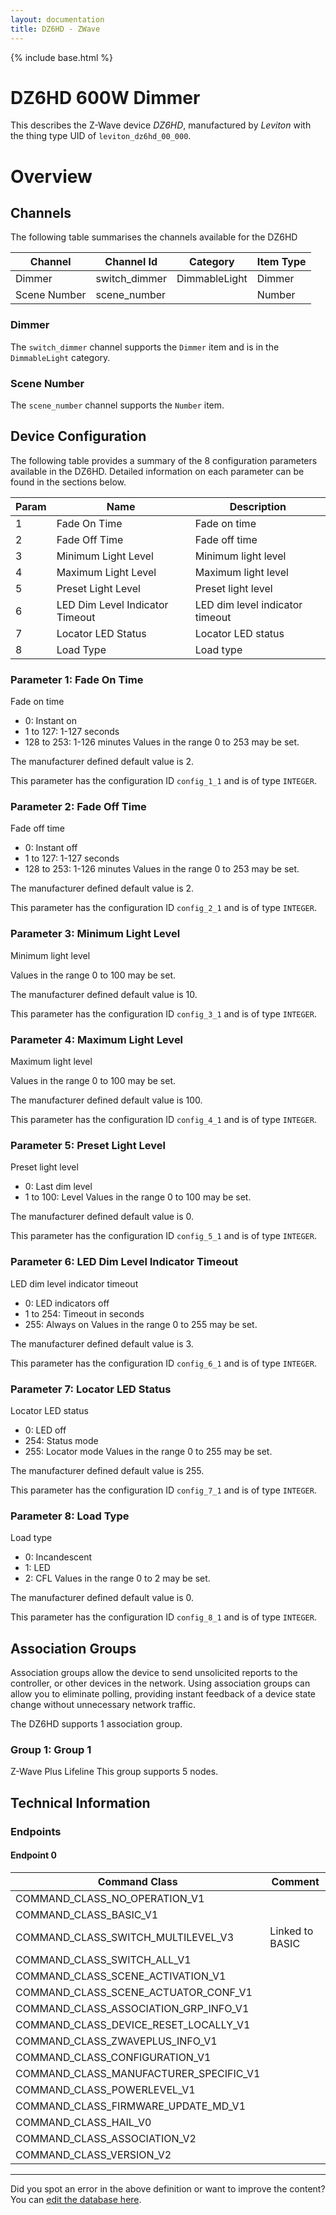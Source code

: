 ```yaml
---
layout: documentation
title: DZ6HD - ZWave
---
```


{% include base.html %}

# DZ6HD 600W Dimmer
This describes the Z-Wave device *DZ6HD*, manufactured by *Leviton* with the thing type UID of ```leviton_dz6hd_00_000```.

# Overview


## Channels

The following table summarises the channels available for the DZ6HD

| Channel | Channel Id | Category | Item Type |
|---------|------------|----------|-----------|
| Dimmer | switch_dimmer | DimmableLight | Dimmer | 
| Scene Number | scene_number |  | Number | 

### Dimmer

The ```switch_dimmer``` channel supports the ```Dimmer``` item and is in the ```DimmableLight``` category.

### Scene Number

The ```scene_number``` channel supports the ```Number``` item.



## Device Configuration

The following table provides a summary of the 8 configuration parameters available in the DZ6HD.
Detailed information on each parameter can be found in the sections below.

| Param | Name  | Description |
|-------|-------|-------------|
| 1 | Fade On Time | Fade on time |
| 2 | Fade Off Time | Fade off time |
| 3 | Minimum Light Level | Minimum light level |
| 4 | Maximum Light Level | Maximum light level |
| 5 | Preset Light Level | Preset light level |
| 6 | LED Dim Level Indicator Timeout | LED dim level indicator timeout |
| 7 | Locator LED Status | Locator LED status |
| 8 | Load Type | Load type |

### Parameter 1: Fade On Time

Fade on time
- 0: Instant on
- 1 to 127: 1-127 seconds
- 128 to 253: 1-126 minutes
Values in the range 0 to 253 may be set.

The manufacturer defined default value is 2.

This parameter has the configuration ID ```config_1_1``` and is of type ```INTEGER```.


### Parameter 2: Fade Off Time

Fade off time
- 0: Instant off
- 1 to 127: 1-127 seconds
- 128 to 253: 1-126 minutes
Values in the range 0 to 253 may be set.

The manufacturer defined default value is 2.

This parameter has the configuration ID ```config_2_1``` and is of type ```INTEGER```.


### Parameter 3: Minimum Light Level

Minimum light level

Values in the range 0 to 100 may be set.

The manufacturer defined default value is 10.

This parameter has the configuration ID ```config_3_1``` and is of type ```INTEGER```.


### Parameter 4: Maximum Light Level

Maximum light level

Values in the range 0 to 100 may be set.

The manufacturer defined default value is 100.

This parameter has the configuration ID ```config_4_1``` and is of type ```INTEGER```.


### Parameter 5: Preset Light Level

Preset light level
- 0: Last dim level
- 1 to 100: Level
Values in the range 0 to 100 may be set.

The manufacturer defined default value is 0.

This parameter has the configuration ID ```config_5_1``` and is of type ```INTEGER```.


### Parameter 6: LED Dim Level Indicator Timeout

LED dim level indicator timeout
- 0: LED indicators off
- 1 to 254: Timeout in seconds
- 255: Always on
Values in the range 0 to 255 may be set.

The manufacturer defined default value is 3.

This parameter has the configuration ID ```config_6_1``` and is of type ```INTEGER```.


### Parameter 7: Locator LED Status

Locator LED status
- 0: LED off
- 254: Status mode
- 255: Locator mode
Values in the range 0 to 255 may be set.

The manufacturer defined default value is 255.

This parameter has the configuration ID ```config_7_1``` and is of type ```INTEGER```.


### Parameter 8: Load Type

Load type
- 0: Incandescent
- 1: LED
- 2: CFL
Values in the range 0 to 2 may be set.

The manufacturer defined default value is 0.

This parameter has the configuration ID ```config_8_1``` and is of type ```INTEGER```.


## Association Groups

Association groups allow the device to send unsolicited reports to the controller, or other devices in the network. Using association groups can allow you to eliminate polling, providing instant feedback of a device state change without unnecessary network traffic.

The DZ6HD supports 1 association group.

### Group 1: Group 1

Z-Wave Plus Lifeline
This group supports 5 nodes.

## Technical Information

### Endpoints

#### Endpoint 0

| Command Class | Comment |
|---------------|---------|
| COMMAND_CLASS_NO_OPERATION_V1| |
| COMMAND_CLASS_BASIC_V1| |
| COMMAND_CLASS_SWITCH_MULTILEVEL_V3| Linked to BASIC|
| COMMAND_CLASS_SWITCH_ALL_V1| |
| COMMAND_CLASS_SCENE_ACTIVATION_V1| |
| COMMAND_CLASS_SCENE_ACTUATOR_CONF_V1| |
| COMMAND_CLASS_ASSOCIATION_GRP_INFO_V1| |
| COMMAND_CLASS_DEVICE_RESET_LOCALLY_V1| |
| COMMAND_CLASS_ZWAVEPLUS_INFO_V1| |
| COMMAND_CLASS_CONFIGURATION_V1| |
| COMMAND_CLASS_MANUFACTURER_SPECIFIC_V1| |
| COMMAND_CLASS_POWERLEVEL_V1| |
| COMMAND_CLASS_FIRMWARE_UPDATE_MD_V1| |
| COMMAND_CLASS_HAIL_V0| |
| COMMAND_CLASS_ASSOCIATION_V2| |
| COMMAND_CLASS_VERSION_V2| |

---

Did you spot an error in the above definition or want to improve the content?
You can [edit the database here](http://www.cd-jackson.com/index.php/zwave/zwave-device-database/zwave-device-list/devicesummary/556).
